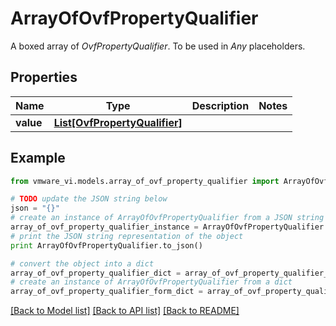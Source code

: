 # ArrayOfOvfPropertyQualifier

A boxed array of *OvfPropertyQualifier*. To be used in *Any* placeholders. 

## Properties
Name | Type | Description | Notes
------------ | ------------- | ------------- | -------------
**value** | [**List[OvfPropertyQualifier]**](OvfPropertyQualifier.md) |  | 

## Example

```python
from vmware_vi.models.array_of_ovf_property_qualifier import ArrayOfOvfPropertyQualifier

# TODO update the JSON string below
json = "{}"
# create an instance of ArrayOfOvfPropertyQualifier from a JSON string
array_of_ovf_property_qualifier_instance = ArrayOfOvfPropertyQualifier.from_json(json)
# print the JSON string representation of the object
print ArrayOfOvfPropertyQualifier.to_json()

# convert the object into a dict
array_of_ovf_property_qualifier_dict = array_of_ovf_property_qualifier_instance.to_dict()
# create an instance of ArrayOfOvfPropertyQualifier from a dict
array_of_ovf_property_qualifier_form_dict = array_of_ovf_property_qualifier.from_dict(array_of_ovf_property_qualifier_dict)
```
[[Back to Model list]](../README.md#documentation-for-models) [[Back to API list]](../README.md#documentation-for-api-endpoints) [[Back to README]](../README.md)


